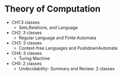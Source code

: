 # Theory of Computation

- CH1:3 classes
    - Sets,Relations, and Language
- CH2: 3 classes
    - Regular Language and Finite Automata
- CH3: 3 classes
    - Context-free Languages and PushdownAutomata
- CH4: 3 classes
    - Turing Machine
- CH5: 2 classes
    - Undecidability- Summary and Review: 2 classes